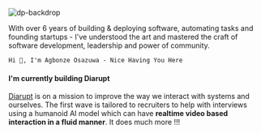 ![dp-backdrop](https://github.com/spaceofmiah/spaceofmiah/assets/37231237/a15b6738-7535-4c58-9fe1-346d666641a1)


With over 6 years of building & deploying software, automating tasks and founding startups - I've understood the art and mastered the craft of software development, leadership and power of community.


`Hi 👋, I'm Agbonze Osazuwa - Nice Having You Here`

#### I'm currently building Diarupt

[Diarupt](https://diarupt.ai) is on a mission to improve the way we interact with systems and ourselves. The first wave is tailored to recruiters to help with interviews using a humanoid AI model which can have **realtime video based interaction in a fluid manner**. It does much more !!!



